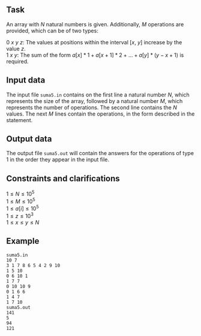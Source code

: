 ## Task

An array with $N$ natural numbers is given. Additionally, $M$ operations are provided, which can be of two types:

$0\ x\ y\ z$: The values at positions within the interval $[x,\ y]$ increase by the value $z$.  
$1\ x\ y$: The sum of the form $a[x]*1 + a[x+1]*2 + \dots + a[y]*(y-x+1)$ is required. 

## Input data

The input file `suma5.in` contains on the first line a natural number $N$, which represents the size of the array, followed by a natural number $M$, which represents the number of operations. The second line contains the $N$ values. The next $M$ lines contain the operations, in the form described in the statement.

## Output data

The output file `suma5.out` will contain the answers for the operations of type $1$ in the order they appear in the input file.

## Constraints and clarifications

$1 \leq N \leq 10^5$  
$1 \leq M \leq 10^5$  
$1 \leq a[i] \leq 10^5$  
$1 \leq z \leq 10^3$  
$1 \leq x \leq y \leq N$  

## Example

`suma5.in`  
`10 7`  
`3 1 7 8 6 5 4 2 9 10`  
`1 5 10`  
`0 6 10 1`  
`1 7 7`  
`0 10 10 9`  
`0 1 6 6`  
`1 4 7`  
`1 7 10`  
`suma5.out`  
`141`  
`5`  
`94`  
`121`